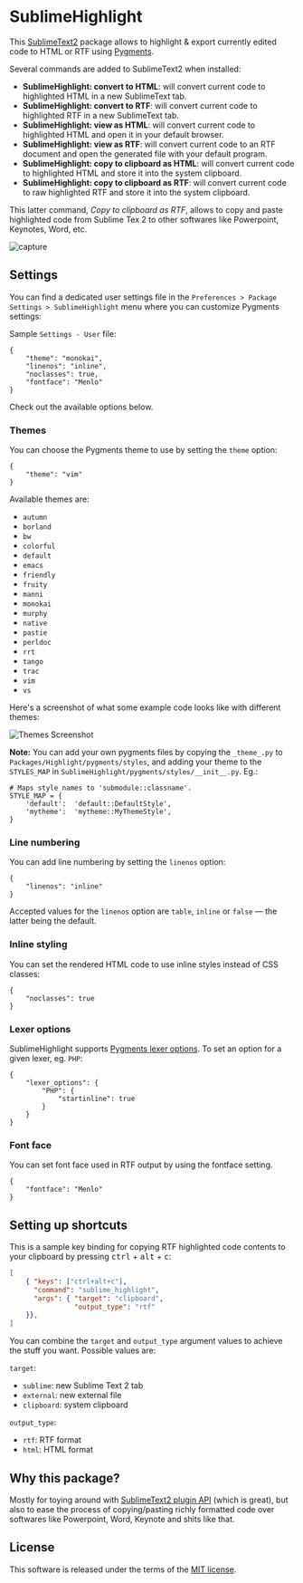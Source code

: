 SublimeHighlight
================

This [SublimeText2](http://www.sublimetext.com/2) package allows to highlight &
export currently edited code to HTML or RTF using [Pygments](http://pygments.org/).

Several commands are added to SublimeText2 when installed:

- **SublimeHighlight: convert to HTML**: will convert current code to
  highlighted HTML in a new SublimeText tab.
- **SublimeHighlight: convert to RTF**: will convert current code to
  highlighted RTF in a new SublimeText tab.
- **SublimeHighlight: view as HTML**: will convert current code to highlighted
  HTML and open it in your default browser.
- **SublimeHighlight: view as RTF**: will convert current code to an RTF
  document and open the generated file with your default program.
- **SublimeHighlight: copy to clipboard as HTML**: will convert current code to
  highlighted HTML and store it into the system clipboard.
- **SublimeHighlight: copy to clipboard as RTF**: will convert current code to
  raw highlighted RTF and store it into the system clipboard.

This latter command, *Copy to clipboard as RTF*, allows to copy and paste highlighted
code from Sublime Tex 2 to other softwares like Powerpoint, Keynotes, Word, etc.

![capture](http://f.cl.ly/items/0p0w3w3y2V3P2v1H0q1a/SublimeHighlight.png)

Settings
--------

You can find a dedicated user settings file in the `Preferences > Package
Settings > SublimeHighlight` menu where you can customize Pygments settings:

Sample `Settings - User` file:

    {
        "theme": "monokai",
        "linenos": "inline",
        "noclasses": true,
        "fontface": "Menlo"
    }

Check out the available options below.

### Themes

You can choose the Pygments theme to use by setting the `theme` option:

    {
        "theme": "vim"
    }

Available themes are:

- `autumn`
- `borland`
- `bw`
- `colorful`
- `default`
- `emacs`
- `friendly`
- `fruity`
- `manni`
- `monokai`
- `murphy`
- `native`
- `pastie`
- `perldoc`
- `rrt`
- `tango`
- `trac`
- `vim`
- `vs`

Here's a screenshot of what some example code looks like with different themes:

![Themes Screenshot](https://raw.github.com/LeEnno/SublimeHighlight/master/themes.png)

**Note:** You can add your own pygments files by copying the `_theme_.py` to `Packages/Highlight/pygments/styles`, and adding your theme to the `STYLES_MAP` in `SublimeHighlight/pygments/styles/__init__.py`.  Eg.:

    # Maps style names to 'submodule::classname'.
    STYLE_MAP = {
        'default':  'default::DefaultStyle',
        'mytheme':  'mytheme::MyThemeStyle',
    }

### Line numbering

You can add line numbering by setting the `linenos` option:

    {
        "linenos": "inline"
    }

Accepted values for the `linenos` option are `table`, `inline` or `false` — the latter being the default.

### Inline styling

You can set the rendered HTML code to use inline styles instead of CSS classes:

    {
        "noclasses": true
    }

### Lexer options

SublimeHighlight supports [Pygments lexer options](http://pygments.org/docs/lexers/). To set an option for a given lexer, eg. `PHP`:

    {
        "lexer_options": {
            "PHP": {
                "startinline": true
            }
        }
    }

### Font face

You can set font face used in RTF output by using the fontface setting.

    {
        "fontface": "Menlo"
    }

Setting up shortcuts
--------------------

This is a sample key binding for copying RTF highlighted code contents to your clipboard by pressing <kbd>ctrl</kbd> + <kbd>alt</kbd> + <kbd>c</kbd>:

```json
[
    { "keys": ["ctrl+alt+c"],
      "command": "sublime_highlight",
      "args": { "target": "clipboard",
                "output_type": "rtf"
    }},
]
```

You can combine the `target` and `output_type` argument values to achieve the stuff you want. Possible values are:

`target`:

- `sublime`: new Sublime Text 2 tab
- `external`: new external file
- `clipboard`: system clipboard

`output_type`:

- `rtf`: RTF format
- `html`: HTML format


Why this package?
-----------------

Mostly for toying around with [SublimeText2 plugin API](http://www.sublimetext.com/docs/2/api_reference.html)
(which is great), but also to ease the process of copying/pasting richly
formatted code over softwares like Powerpoint, Word, Keynote and shits like
that.

License
-------

This software is released under the terms of the [MIT license](http://en.wikipedia.org/wiki/MIT_License).
